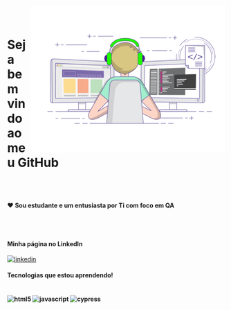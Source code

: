 <img src = "giphy ti.gif" width = "450px" align= "right" >
<br> </br>

<h1>  Seja bem vindo ao meu GitHub  </h1>
<br> </br>

<h4> ❤ Sou estudante e um entusiasta por Ti com foco em QA </h4>
<br> </br>

<h4>Minha página no LinkedIn</h4>

[![linkedin](https://img.shields.io/badge/LinkedIn-0077B5?style=for-the-badge&logo=linkedin&logoColor=white)](https://www.linkedin.com/in/viniciusnogi)</br>


<h4>Tecnologias que estou aprendendo!<h4>

<div style="display: inline_block"><br/>
<img align="center" alt="html5" src="https://img.shields.io/badge/HTML5-E34F26?style=for-the-badge&logo=html5&logoColor=white" />
<img align="center" alt="javascript" src= "https://img.shields.io/badge/JavaScript-F7DF1E?style=for-the-badge&logo=javascript&logoColor=black" />
<img align="center" alt="cypress" src= "https://img.shields.io/badge/cypress-brightgreen.svg" height="29" />
</div>

 
